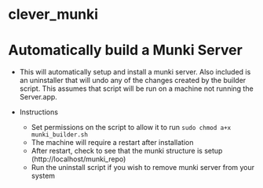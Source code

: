 # clever_munki

# Automatically build a Munki Server

* This will automatically setup and install a munki server. Also included is an uninstaller that will undo any of the changes created by the builder script. This assumes that script will be run on a machine not running the Server.app.

* Instructions
    * Set permissions on the script to allow it to run `sudo chmod a+x munki_builder.sh`
    * The machine will require a restart after installation
    * After restart, check to see that the munki structure is setup (http://localhost/munki_repo)
    * Run the uninstall script if you wish to remove munki server from your system 